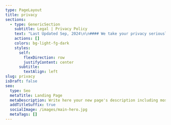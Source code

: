```yaml
---
type: PageLayout
title: privacy
sections:
  - type: GenericSection
    subtitle: Legal | Privacy Policy
    text: "Last Updated Sep, 2024\n\n#### We take your privacy seriously\n\nThis Privacy Policy describes the personal data that we\ncollect, how we obtain the data, how we may use or disclose that data, the\nsecurity measures we have in place to protect this data, and the rights you\nhave with respect to this data.\_\n\nIf you are a resident of California or the European Union\n(EU), European Economic Area (“EEA”), and UK, you may be entitled to certain\nindividual rights under the California Consumer Privacy Act of 2018 \\[as amended\nby the California Privacy Rights Act of 2020 (“CPRA”)] (collectively,\n“CCPA”),\_or the\_General Data Protection Regulation (“GDPR”) and the\nUK Data Protection Act 2018 respectively.\_ Please see our\_[California Privacy Notice](https://americanmedrobotics.com/privacy-ccpa)\_or\n[EU/UK Privacy Notice](https://americanmedrobotics.com/privacy-europe)\_for your\_[rights](https://americanmedrobotics.com/dsar)\_and\nhow to exercise them for users located in California and the EEA and UK.\_\n\n#### Collection and Use of Personal Information\n\nThis Privacy Policy covers our privacy practices with\nrespect to the collection, use, and disclosure of information obtained: (i)\nthrough the Wideanchor website at\_[www.americanmedrobotics.com](https://americanmedrobotics.com/) and\nour other websites and digital properties that link to, or expressly adopt or\nrefer to, this Privacy Policy (hereinafter, collectively our “Websites”); (ii)\nin connection with the use of our autonomous robotics solution (the\n“Subscription Service”) and related support services, including customer\nsuccess and other professional services (the “Support Services”) that we\nprovide to Customers.\_\_\n\nPlease note that data collected in connection with human\nresource functions for our employees and prospective employees are covered by\nour Employee and Applicant Employee Privacy Notice.\_\_\n\n#### For the purposes of this Privacy Policy:\_\n\n*   “Customer”\n    means any entity that purchases a license or subscription to any portion\n    or component of the Services.\_\n\n<!---->\n\n*   “Customer\n    Data” means the Personal Data uploaded into or otherwise made accessible\n    to any portion of the Services by or for Customer or its Users, as further\n    described below.\_\n\n<!---->\n\n*   “Services”\n    shall mean, collectively, the Subscription Service and Support\n    Services.\_\n\n<!---->\n\n*   “User”\n    means an individual authorized by or on behalf of a Customer to access\n    and/or make use of any portion or component of the Services, as further\n    described in the applicable Customer Agreement.\_\n\n<!---->\n\n*   “Visitor”\n    means a visitor to one of the Websites.\_\n\nWhen you interact with the Websites or the Services, you\nconsent to the collection, use, and disclosure of information as described in\nthis Privacy Policy.  If you do not consent to the terms of this Privacy\nPolicy, do not continue to interact with or use the Websites or the\nServices. \_\n\nDue to the global nature of the use of the Websites and\nServices, our privacy practices may vary among the states, countries, and\nregions in which we operate in order to comply with applicable legal\nrequirements.\_\n\nEuropean and UK Residents:  Please see our [EU/UK Privacy\nNotice](https://americanmedrobotics.com/privacy-europe) for residents of the European Union, the European Economic Area,\nUnited Kingdom or Switzerland.\_\n\n#### Website\n\nFor all Visitors, Wideanchor operates as the controller of\nyour Personal Data.\_ The following information applies to the Personal\nData collected by Wideanchor from Visitors of our Website.  For information\nwith regard to the Cookies we collect on our Visitors, please refer to Cookie\nSettings below.\_\n\n#### What Personal Data Do We Collect?\_\n\nWe may collect the following categories of Personal Data\nabout you which are described in more detail below: (A) Personal Data we\ncollect directly from you, (B) Personal Data collected from third parties, (C)\nPersonal Data we collect as you navigate through our Websites, and (D) Personal\nData collected through cookies and other forms of automated collection.\_\n\n#### Personal Data We Collect Directly from You\_\n\nWhen you access, use, and/or interact with our Websites,\nexpress an interest in obtaining additional information about our services,\nrequest a demo, or download certain content, we directly collect information\nyou voluntarily provide to us, which includes:\_\n\n*   Your\n    contact information such as your name, job title, company name, phone\n    number, or email address.\_\n\n<!---->\n\n*   Communications\n    with us, preferences, and other information such as any messages,\n    opinions, and feedback that you provide to us, your User preferences (such\n    as in receiving updates or marketing information), and other information\n    that you share with us when you contact us directly (such as for customer\n    support services); and\_\n\n<!---->\n\n*   Additional\n    Information as otherwise described to you at the point of collection or\n    pursuant to your consent.\_\n\n### Personal Data Collected from Third Parties\_\n\nWideanchor may collect and use information we receive from\nthird parties in connection with your use of the Websites.  For instance, Wideanchor\nmay use a third party for reporting and analytics to measure the effectiveness\nof our Websites and marketing efforts, and to identify areas for\nimprovement.\_\n\nWe also obtain business information and your Personal Data\nfrom third-party sources, as permitted by applicable law, such as the\nfollowing:\_\n\n*   information\n    collected by our marketing service providers on our behalf, which are a\n    variety of marketing lead generation service providers, marketing opt-in\n    lists or data aggregators or professional event organizers;\_\n\n<!---->\n\n*   information\n    shared with us by Wideanchor business partners as part of their referral\n    activities;\_\n\n<!---->\n\n*   public\n    databases or other data you may have made publicly available, such as\n    social media posts on professional networks and social media platforms;\n    and\_\n\n<!---->\n\n*   information\n    shared with us by a third party who recommended you once you have\n    confirmed your agreement for us to keep and process such data (for the\n    purpose of providing you with updates about Wideanchor services).\_\n\nThis Privacy Policy only applies to Personal Data collected\nby our Websites.\_\_We are not responsible for the privacy and security\npractices of other websites or social media platforms or the information they\nmay collect (which may include IP address).\_ You should contact such third\nparties directly to determine their respective privacy policies.\_ Links to\nany other websites or content do not constitute or imply an endorsement or\nrecommendation by us of the linked website, Social Media Platform, and/or content.\_\n\n#### Personal Data We Collect as You Navigate Through the\n\nWebsites\_\n\nAs you navigate through the Websites, we also collect\ndetails about your visits to our Websites including, but not limited to, your\nIP address, usage patterns, traffic data, location data, logs and other\ncommunication data and the resources that you access, as well as information\nabout your computer and internet connection, including your operating system,\nmobile device and browser type.\_\n\n#### Cookies and Other Forms of Automated Collection\_\n\n### What is a Cookie?\_\n\nA “cookie” is a unique numeric code that we transfer to your\ncomputer so that we can keep track of your interests and/or preferences and\nrecognize you as a return Visitor to the Websites.\_ We may use cookies,\nlog files, pixel tags, web bugs, web beacons, clear GIFs, Local Storage Objects\n(LSOs) such as HTML5 and Flash or other similar technologies to collect\ninformation about the ways you interact with and use the Websites, to support\nand enhance features and functionality, to monitor performance, to personalize\ncontent and experiences, for marketing and analytics, and for other lawful\npurposes.\_\n\nWhen you visit our Websites, we, or an authorized third\nparty may place a small text file called a “cookie” on your computer’s browser\ndirectory.\_ Cookies are designed to collect information, which includes\nPersonal Data, about your online activities over time and across different\nsites.\_\n\nSession-based cookies exist only during one session and\ndisappear from your computer when you close your browser or turn off your\ncomputer.\_ Persistent cookies remain on your computer or device after you\nclose your browser or turn off your computer.\_ You can control the use of\ncookies at the individual browser level, but choosing to disable cookies may\nlimit your use of certain features or functions on our Websites.\_\n\nThe following describes how we use different categories of\ncookies and similar technologies and your options for managing our collection\nof cookies.\_\n\nDifferent Categories of Wideanchor Cookies\_\n\nThe cookies that Wideanchor uses fall into the following\ncategories:\_\n\n*   Necessary:\_Without\n    these cookies, we are unable to provide many services needed for the\n    Websites to function (e.g., essential cookies to help protect the security\n    of the Websites). These cookies are required for the Websites to function,\n    so they are the only category of cookies you cannot refuse.\_\n\n<!---->\n\n*   Advertising\n    Cookies: These third-party cookies are placed by advertising platforms or\n    networks on our Websites in order to track ad performance, and to enable\n    advertising networks to deliver ads that may be relevant to you based upon\n    your activities (referred to as “re-marketing”).\_ For more\n    information on re-marketing, please see “Re-Marketing Activities”\n    below.\_ Wideanchor contracts with third parties such as Facebook and\n    GoogleAds to support the advertising cookies’ purpose.\_\n\n## How Do We Use Cookies?\_\n\nThe cookies we collect help us facilitate a safe interaction\nfor you on our Websites, enhance the function, performance and services on the\nWebsites, provide social media features, and analyze our Website traffic.\_\nWe also allow authorized third parties to use cookies to enhance your use of\nour Websites with social media, advertising, and our analytics partners.\_\nWe use both session-based and persistent cookies on our Websites.\_\n\n## Re-Marketing Activities\_\n\nWe use third-party pixels or web beacons on our Websites to\ntrack activity for web analytics and for re-marketing activities.\_\n“Re-marketing activities” means that our third parties will continue to show\nads to you across the internet, but we will not be collecting any identifiable\ninformation about you through this remarketing system.\_ The third-party\nvendors we use will place cookies on web browsers in order to serve ads based\non past visits to our Websites.\_ This allows us to make special offers and\ncontinue to market our services to those who have shown interest in our\nservice.\_\n\nFor more information, visit the help page for your web\nbrowser or see [http://www.allaboutcookies.org](http://www.allaboutcookies.org/) or\nvisit [www.youronlinechoices.com](http://www.youronlinechoices.com/) for\nmore information about behavioral advertising and online privacy.\n\nTo change your cookie settings and preferences for the\nWebsite\n\nPlease refer to your browser tools for specific\ninstructions. Here are a few of the more popular browsers:\n\n[Google Chrome](https://support.google.com/chrome/answer/95647)[\nFirefox](https://support.mozilla.org/en-US/kb/enable-and-disable-cookies-website-preferences)[\nSafari\n](http://help.apple.com/safari/mac/8.0/#/sfri11471)[Microsoft Edge](https://privacy.microsoft.com/en-us/windows-10-microsoft-edge-and-privacy)\n\n## How Do We Use the Personal Data Collected?\n\nWe may use Personal Data that we collect about Visitors for\nthe following purposes:\_\n\n*   To\n    protect the security of our Websites.\_\n\n<!---->\n\n*   Enable\n    the sharing of content across various social networks.\_\n\n<!---->\n\n*   Enhance\n    the function, performance, and services on the Websites.\_\n\n<!---->\n\n*   To\n    track the behavior of the Users on the Websites.\_\n\n<!---->\n\n*   To\n    fulfill contracts we have with you.\_\n\n<!---->\n\n*   To\n    provide you with information, products, or services that you request from\n    us.\_\n\n<!---->\n\n*   To\n    respond to your inquiries and questions and provide customer\n    service.\_\n\n<!---->\n\n*   To\n    notify you about changes to our Websites or obtain any required\n    consent.\_\n\n<!---->\n\n*   To\n    manage, improve, and foster relationships with third-party service\n    providers, including vendors, suppliers, and parents, affiliates,\n    subsidiaries, and business partners.\_\_\n\n<!---->\n\n*   For\n    industry analysis, benchmarking, analytics, marketing, and other business\n    purposes.\_\n\n<!---->\n\n*   To\n    track your browsing behavior, such as the pages you visited over\n    time.\_\n\n<!---->\n\n*   To\n    comply with our Terms & Conditions.\_\n\n<!---->\n\n*   To\n    comply with any applicable laws and regulations and respond to lawful\n    requests.\_\n\n1.  Marketing\n    Communications.\_\_If you do not want to receive marketing and\n    promotional emails from us, you may click on the “unsubscribe” or “Update\n    Subscription Preferences” links in emails we send you to unsubscribe and\n    opt out of marketing email communications or see\_“Contact\n    Information”\_below for more information. \_\n\n<!---->\n\n1.  Text\n    Messages. \_You may sign up to receive text messages from Wideanchor\n    or third-party service providers on behalf of Wideanchor (e.g., text\n    message marketing).  By using our Websites or Services, signing up for\n    text messaging services or otherwise opting in to receive text messages\n    (opting in via short code or entering your phone number into an on-site\n    collection widget), you agree that you have provided Wideanchor or its\n    third-party service providers with prior express written consent to be\n    contacted by text message, including recurring automated promotional and\n    personalized marketing text messages.\_\n\n*   By\n    providing prior express and/or prior express written consent, you agree to\n    receive text messages under the Telephone Consumer Protection Act and\n    related state laws, including by the use of an automatic telephone dialing\n    system (“ATDS”) to deliver text messages to the mobile phone number which\n    you provided to Wideanchor.  While you consent to receive messages sent\n    using an ATDS (or “autodialer”), the foregoing shall not be interpreted to\n    suggest or imply that any or all of Wideanchor mobile messages are sent\n    using an autodialer.  We will use the Personal Data provided by you in\n    connection with the text messaging services in accordance with this\n    Privacy Policy.  Your consent is not a condition of any purchase or use of\n    our Websites and Services and your consent to be contacted as described is\n    voluntary.  The number of text messages you receive may vary based upon\n    the text messaging service(s) you sign up for.  Message and data rates may\n    apply.\_\n\n<!---->\n\n*   You\n    may revoke your consent and opt out to discontinue text messages at any\n    time.  If you no longer want to receive text messages from us, reply STOP\n    (or as otherwise instructed).\_\n\n1.  Opting\n    Out of Direct Marketing by Third Parties.\_ To exercise choices\n    regarding the marketing information you receive, you may also review the\n    following links:\_\_\n\n*   You\n    may opt out of tracking and receiving tailored advertisements on your\n    mobile device by some mobile advertising companies and other similar\n    entities by downloading the App Choices app at\_[www.aboutads.info/appchoices](http://www.aboutads.info/appchoices).\_\n\n<!---->\n\n*   You\n    may opt out of receiving permissible targeted advertisements by using the [NAI Opt-out tool](http://www.networkadvertising.org/choices/)\_available\n    at\_<http://optout.networkadvertising.org/?c=1>\_or\n    visiting About Ads at\_[http://optout.aboutads.info](http://optout.aboutads.info/).\_\n\nYou may also exercise applicable data subject rights as laid\nout in the [EU/UK Privacy Notice](https://americanmedrobotics.com/privacy-europe) or the  [CCPA Privacy Notice](https://americanmedrobotics.com/privacy-ccpa).\_\n\nHow Do We Share or Disclose the Personal Data\nCollected?\_\n===========\n\nSubject to any applicable data privacy law, or regulation,\nwe may share, disclose, or transfer Personal Data that you provide to us via\nthe Websites, to the following third parties:\_\n\n*   Third-Party\n    Service Providers.\_ We may share your Personal Data with third-party\n    service providers that perform certain functions or services on our behalf\n    (such as to host the Websites, manage databases, perform analyses, process\n    credit card payments, provide customer service, or send communications for\n    us).\_ These third-party service providers are authorized to use your\n    Personal Data only as necessary to provide these services to us.\_ In\n    some instances, we may aggregate Personal Data we collect so third parties\n    do not have access to your identifiable Personal Data to identify you\n    individually.\_\_\_\n\n<!---->\n\n*   Disclosure\n    of Information for Legal and Administrative Reasons.\_ We may disclose\n    your Personal Data without notice: (i) when required by law or to comply\n    with a court order, subpoena, search warrant, or other legal process; (ii)\n    to cooperate or undertake an internal or external investigation or audit;\n    (iii) to comply with legal, regulatory, or administrative requirements of\n    governmental authorities (including, without limitation, requests from the\n    governmental agency authorities to view your Personal Data); (iv) to\n    protect and defend the rights, property, or safety of us, our subsidiaries\n    and affiliates, and any of their officers, directors, employees,\n    attorneys, agents, contractors, and partners, and the consumers generally;\n    (v) to enforce or apply our Terms & Conditions; and (vi) to verify the\n    identity of an individual.\_\n\n<!---->\n\n*   Business\n    Transfers.\_ Your Personal Data may be transferred, sold, or otherwise\n    conveyed (“Conveyed”) to a third party where we: (i) merge with or are\n    acquired by another business entity; (ii) sell all or substantially all of\n    our assets; (iii) are adjudicated bankrupt; or (iv) are liquidated or\n    otherwise reorganize.\_\_\_\n\n<!---->\n\n*   Information\n    Shared with our Subsidiaries and Affiliates.\_ We may share your\n    Personal Data with our subsidiaries and affiliates.\_\n\n<!---->\n\n*   De-Identified\n    or Aggregated Data.\_ We may share your Personal Data on an aggregated\n    basis for any purpose in which your specific Personal Data is blinded,\n    masked, or otherwise not identifiable. \_\n\n<!---->\n\n*   With\n    Your Consent.\_ We may share Personal Data consistent with this\n    Privacy Policy with\_your\_consent.\_\_\n\n### Categories of Information Sold\_\n\nWe may sell the below categories of Personal Data.\_ For\npurposes of this Privacy Policy, “sell,” “sold,” or “sale” means the disclosure\nof Personal Data for monetary or other valuable consideration but does not\ninclude, for example, the transfer of Personal Data as an asset that is part of\na merger, bankruptcy, or other disposition of all or any portion of our\nbusiness.\_\_\n\n| Category of Information\_                                                       | Examples of Personal Data Disclosed\_                     |\n| ------------------------------------------------------------------------------ | -------------------------------------------------------- |\n| Identifying Information\_                                                       | Name, mailing address, email address, phone number, date |\n| of birth, and other identifiers.\_                                              |                                                          |\n| Payment Information\_                                                           | Your name and billing totals for payment and invoice     |\n| processing.\_ Note that we use third-party payment processors to                |                                                          |\n| facilitate your payments and do not store your payment card                    |                                                          |\n| information.\_                                                                  |                                                          |\n| Usage and Technical Information\_                                               | Information about your interaction with our Websites and |\n| content on third-party sites or platforms, such as social networking sites     |                                                          |\n| (e.g., IP address; browsing history; search history; device information;       |                                                          |\n| information about User’s interaction with Websites such as scrolling, clicks,  |                                                          |\n| and mouse-overs via cookies, pixel tags, web beacons, transparent GIFs;        |                                                          |\n| browser information; operating system and platform; geolocation information;   |                                                          |\n| User content (e.g., photos, videos, audio, images, social media /online posts, |                                                          |\n| first-party works).\_                                                           |                                                          |\n\nHow Long Do We Keep a Visitor’s Personal Data?\_\n\nWe may retain a Visitor’s Personal Data for the period of\ntime which is consistent with the original purposes of collection, as\ndetermined in our sole discretion, and in accordance with our record retention\npolicies.  When determining the retention of your Personal Data, we will\nevaluate the amount, nature, and sensitivity of such Personal Data processed,\nthe potential risk of harm from the unauthorized use or disclosure of your\nPersonal Data, and whether we can achieve the purposes of the processing such Personal\nData through other means, as well as applicable legal requirements.  Upon the\nexpiration of the applicable retention period, your Personal Data will be\ndeleted.  Any information we are unable to delete entirely from our systems\nwill have measures in place to prevent any further access and use of such data.\n\n### Services\n\nFor all Customers and Users, Wideanchor operates as the\nprocessor of applicable Customer Data.\_ The following information applies\nto the Personal Data collected by Wideanchor from Customers and Users of our\nServices.  Data subject requests for Customer Data must be made through the\napplicable Customer as the controller of the Customer Data.  Wideanchor will\ncomply with all data subject access requests in accordance with the provisions\nof the applicable contract between the applicable Customer and Wideanchor.\_\n\n### What Customer Data Do We Collect?\_\n\nWe collect the following Customer Data from and/or about our\nCustomers and Users (collectively, the “Customer Data”), including:\_\n\n### General\n\n```\n information, including a Customer’s company name and address, and the\n Customer representative’s contact information including name, email\n address, and telephone number (“General Information”) for billing and\n contracting purposes.\_\n```\n\n### Information\n\n```\n our Customers and Users submit to us in connection with the use of our\n Services, including the User ID (can be pseudonymized or anonymized), name\n (optional), picture of the User and language preference.\_\n```\n\n### Server\n\n```\n logs in support of the Services, which may contain login and logout times,\n device identification numbers etc.\_\n```\n\nWe also collect information that is not defined as Personal\nData in providing the Services to Customers such as: (1) task data from the\nCustomers’ warehouse management system including Task ID, Task Description,\nTask Type, Task Location and Quantities associated with the task; (2)\nperformance or statistical data derived and/or generated from the operation of\nthe Service, including pick/activity rates, location of picks/activities and\ntiming of when the work is completed (the “Derived Data”).  Such Derived Data\nmay include User IDs if Customer chooses to store and report on Derived Data by\nUser, however, the User ID can be pseudonymized or anonymized.\_ Other than\nfulfilling specific data processing and/or reporting obligations for our\nCustomers pursuant to Customer Agreements, all of this Derived Data collected,\nused, and disclosed will be in aggregate form only and will not identify any\nCustomer or its Users, unless otherwise provided in a Customer Agreement.\_\n\nHow Do We Use Customer Data?\_\n\nWe use Customer Data to provide, maintain, and improve the\nServices, including providing Support Services.\_ Notwithstanding anything\nelse to the contrary in this Privacy Policy, we will not use, disclose, review,\nshare, distribute, transfer, or reference any Customer Data except as permitted\nin the Customer Agreement, or as required by law.\_\n\n## What Cookies Do We Use with the Services?\_\n\nWhen you use the Subscription Service, we use cookies\nto:\_\n\n### Authenticate\n\n```\n your access to the Subscription Service.\_\n```\n\n### Route\n\n```\n a browser request to a specific node when multiple nodes are\n assigned.\_\n```\n\n### Recognize\n\n```\n you when you return to the Subscription Service.\_\n```\n\nA User may refuse to accept the “remember me” cookie, which\nwill then require a User to provide their username and password to log into the\nSubscription Service.\_\n\n### How Do We Share the Personal Data Collected?\_\n\nAs a processor of Customer Data, we only share the Personal\nData collected in accordance with the Customer’s instructions, as permitted in\nthe applicable Customer Agreement.  Subject to any applicable data privacy and\nprotection law and regulation, we may disclose Customer Data to third parties\nsolely to:\_\n\nComply\nwith any court order or other legal obligation.\_\n------------------------------------------------\n\nEnforce\nor apply the terms of the definitive agreement between Customer and Wideanchor\npursuant to which the Customer purchased access to any portion or\ncomponent of the Services (the “Customer Agreement”).\_\n------------------------------------------------------\n\nProtect\nthe rights, property, or safety of Wideanchor, our Customers, Users, or\nothers.\_\n\n### How Long Do We Keep Customer Data?\_\n\nWe may keep Customer Data for the period of time which is\nagreed upon in the applicable Customer Agreement.\_\n\nCommunication Preferences and Choices Regarding Your\nPersonal Data\_\n--------------\n\nSince each Customer is the controller of the Personal Data\nsubmitted to Wideanchor as a processor, Users and such individuals must contact\nthe applicable Customer administrator with any inquiries about how the Customer\nuses and discloses Personal Data and how to access or correct Personal Data\ncontained in Customer Data.  Wideanchor will comply with all obligations agreed\nto between the relevant Customer and Wideanchor to effectuate any data access\nrights a User may have with respect to Wideanchor’s processing of the relevant\nPersonal Data.\_\n\nFor further information on how to exercise your rights,\nplease see the section above titled “Your Choices” as well as our\nseparate\_[EU/UK Privacy Notice ](https://americanmedrobotics.com/privacy-europe)or [CCPA Privacy Notice](https://americanmedrobotics.com/privacy-ccpa).\_\n\n### International Transfers\_\n\nYour information may be transferred by us, our affiliates\nand/or third parties outside the country in which you are located, including\nthe United States.\_ Such countries may not offer the same level of\nprotection as in other parts of the world in terms of data protection and\nprivacy regulations.\_ By providing us with your information and confirming\nyour consent, you agree to such transfer and/or processing.\_ When we\ntransfer your data outside of the EU/EEA, we will ensure that your data is\ntransferred and processed securely in a manner which provides a degree of\nprotection of your Personal Data similar to the EU/EEA.\_ For further\ninformation, please see our\_[EU/UK Privacy](https://americanmedrobotics.com/privacy-europe)\nNotice for residents of the European Union, the European Economic Area, United\nKingdom, or Switzerland.\_\n\n### Complaints\_\n\nWe are committed to resolving any complaints about our\ncollection or use of your Personal Data.\_ If you would like to make a\ncomplaint regarding this Policy or our practices in relation to your Personal\nData, please contact us at:[ info@americanmedrobotics.com](mailto:info@americanmedrobotics.com)\_\nWe will reply to your complaint as soon as we can and in any event, within\nforty-five (45) days.\_ We hope to resolve any complaint brought to our\nattention, however if you feel that your complaint has not been adequately\nresolved, you reserve the right to contact your local data protection\nsupervisory authority.\_ The services of EU DPAs are provided at no cost to\nyou.\_\n\n### Data Retention\_\n\nWe will retain information for as long as needed to provide\nyou with goods and services, and as necessary to comply with our legal\nobligations, resolve disputes, and enforce our policies.\_ We will retain\nand use information as necessary to comply with our legal obligations, resolve\ndisputes, and enforce our agreements.\_ In accordance with our routine\nrecord keeping, we may delete certain records that contain information you have\nsubmitted to us.\_ We are under no obligation to store such information\nindefinitely and disclaim any liability arising out of, or related to, the\ndestruction of such information.\_\n\n### Security Statement\_\n\nTo prevent Personal Data from loss, misuse and unauthorized\naccess, disclosure, alteration, or destruction, to maintain data accuracy, and\nto ensure the appropriate use of Personal Data, we employ administrative,\ntechnical, and organizational measures that are reasonably designed to help\nsafeguard the information we collect.\_ Only authorized Wideanchor\npersonnel have access to the Personal Data, including server logs and cookie\nutilization data, that we collect.\_ These individuals are required to\nfollow strict security policies and procedures.\_ Wideanchor may use\nencryption, secure socket layer, firewall, password protection and other\nphysical and logical security measures to help prevent unauthorized access to\nsuch.\_ Wideanchor may also place internal restrictions on who in the\ncompany may access data to help prevent unauthorized access to such\ninformation.\_\n\nUnfortunately, no data transmission over the Internet or\ndata storage system can be guaranteed to be 100% secure.\_ Therefore,\ndespite our efforts, we cannot guarantee its absolute security.\_ We do not\nwarrant or represent that Personal Data you provide will be protected against\nloss, misuse, or alteration by third parties.\_\n\nIf you use the Websites or the Services, you are responsible\nfor maintaining the confidentiality of any of your access credentials,\nincluding any password.\_ You are responsible for restricting access to\nyour computer, and you agree to accept responsibility for all activities that\noccur under your access credentials.\_ We cannot secure any Personal Data\nthat you release on your own, that you request us to release or that is\nreleased through another third party to whom you’ve given access.\_\n\nWhere required under applicable law or by contract, we will\nnotify the appropriate parties or individuals of any loss, misuse and\nunauthorized access, disclosure, alteration, or destruction of Personal Data so\nthat such parties or individuals can take the appropriate actions for the due\nprotection of their rights.\_ If such Personal Data is information of a\nWideanchor Customer, we will notify such Customer and coordinate with them\nregarding any required notices to particular individuals, including any Users.\_\nPlease report any known or suspected security violations at\_<info@americanmedrobotics.com>.\n\n### Your California Privacy Rights\_\n\nIf you are a California resident, the CCPA and California\nCivil Code Section 1798.83 permits you to request information regarding the\ndisclosure of your Personal Data to third parties for their direct marketing\npurposes, among other rights.\_ To learn more about your California privacy\nrights, please read our [CCPA Privacy Notice](https://americanmedrobotics.com/privacy-ccpa).\_\n\nThird-Party Websites and Applications\_\n\nThe Website or Services may link to other websites or\nresources that are not owned or controlled by Wideanchor (“External\nWebsites”).\_ Such links do not constitute an endorsement by Wideanchor of\nthose External Websites.\_ You acknowledge that Wideanchor is providing\nthese links to you only as a convenience, and further agree that Wideanchor is\nnot responsible for the content of such External Websites.\_ Your use of\nExternal Websites is subject to the terms of use and privacy policies located\non the applicable External Website.\_ We encourage you to be aware when\nleaving our Websites or Services and to read the privacy statements of External\nWebsites that collect your Personal Data.\_\n\n### Children’s Privacy\_\n\nWe recognize the importance of protecting the privacy and\nsafety of children.\_ The Websites and Services are not intended for\nchildren under thirteen (13) years of age.\_ We do not knowingly collect\nPersonal Data from children under thirteen (13).\_ Anyone under thirteen\n(13) should not use the Wideanchor Websites or Services.\_ If we learn we\nhave collected or received Personal Data from a child under thirteen (13)\nwithout verification of parental consent, we will delete that information.\_\nIf you believe we might have any information from or about a child under\nthirteen (13), please contact us as set forth below.\_\n\n#### “Do Not Track” Signals\_\n\n​​We\_do not\_support “Do Not Track.”\_ Do Not\nTrack is a preference you can set in your web browser to inform websites that\nyou do not want to be tracked.\_ You can enable or disable “Do Not Track”\nby visiting the “Preferences” or “Settings” page of your web browser.\_ Do\nNot Track is different from Global Privacy Controls (“GPC”), which may notify\nwebsites of consumers’ privacy preferences regarding the sale or sharing of\npersonal Information, or the use of sensitive personal information.\_\n\n\_\n\nDifficulty Accessing Our Privacy Policy\_\n\nIndividuals with disabilities who are unable to usefully\naccess this Privacy Policy or our separate EU/UK and California Privacy Notices\nonline may contact us to inquire how they can obtain a copy of such policies in\nanother, more easily readable format.\_\n\nChanges to Our Privacy Policy\_\n\nWe reserve the right to update or change this Privacy Policy\nfrom time to time.\_ If Wideanchor Group LLC’ Privacy Policy is updated, we\nwill notify you by posting the new Privacy Policy on this web page and updating\nthe revision date above (and obtain your consent where required).\_ Except\nwhere express consent is required by applicable law, Customer Agreements or End\nUser License Agreements, your continued use of the Websites and/or Services is\ndeemed to be acceptance of any updates or changes we make to this Privacy\nPolicy.  Accordingly, we ask that you review the Privacy Policy periodically\nfor any updates or changes that we may have made.\_\n\nContact Information\_\n\nIf you have any questions about this Privacy Policy or our\nprivacy practices, contact us at:\_\n\nWideanchor Group LLC American Med Robotics\n1650 Secretariat Gait Way, Suwanee GA 30024\n\nAttn: Data Privacy\_ Email: [info@americanmedrobotics.com\_](mailto:info@americanmedrobotics.com)\n\n\_\n"
    actions: []
    colors: bg-light-fg-dark
    styles:
      self:
        flexDirection: row
        justifyContent: center
      subtitle:
        textAlign: left
slug: privacy
isDraft: false
seo:
  type: Seo
  metaTitle: Landing Page
  metaDescription: Write here your new page's description including most relevant keywords.
  addTitleSuffix: true
  socialImage: /images/main-hero.jpg
  metaTags: []
---
```

